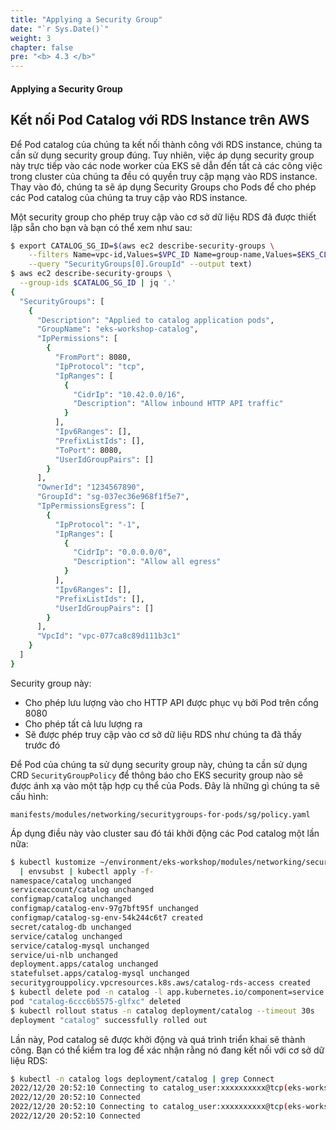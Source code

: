```yaml
---
title: "Applying a Security Group"
date: "`r Sys.Date()`"
weight: 3
chapter: false
pre: "<b> 4.3 </b>"
---
```


#### Applying a Security Group

## Kết nối Pod Catalog với RDS Instance trên AWS

Để Pod catalog của chúng ta kết nối thành công với RDS instance, chúng ta cần sử dụng security group đúng. Tuy nhiên, việc áp dụng security group này trực tiếp vào các node worker của EKS sẽ dẫn đến tất cả các công việc trong cluster của chúng ta đều có quyền truy cập mạng vào RDS instance. Thay vào đó, chúng ta sẽ áp dụng Security Groups cho Pods để cho phép các Pod catalog của chúng ta truy cập vào RDS instance.

Một security group cho phép truy cập vào cơ sở dữ liệu RDS đã được thiết lập sẵn cho bạn và bạn có thể xem như sau:

```bash
$ export CATALOG_SG_ID=$(aws ec2 describe-security-groups \
    --filters Name=vpc-id,Values=$VPC_ID Name=group-name,Values=$EKS_CLUSTER_NAME-catalog \
    --query "SecurityGroups[0].GroupId" --output text)
$ aws ec2 describe-security-groups \
  --group-ids $CATALOG_SG_ID | jq '.'
{
  "SecurityGroups": [
    {
      "Description": "Applied to catalog application pods",
      "GroupName": "eks-workshop-catalog",
      "IpPermissions": [
        {
          "FromPort": 8080,
          "IpProtocol": "tcp",
          "IpRanges": [
            {
              "CidrIp": "10.42.0.0/16",
              "Description": "Allow inbound HTTP API traffic"
            }
          ],
          "Ipv6Ranges": [],
          "PrefixListIds": [],
          "ToPort": 8080,
          "UserIdGroupPairs": []
        }
      ],
      "OwnerId": "1234567890",
      "GroupId": "sg-037ec36e968f1f5e7",
      "IpPermissionsEgress": [
        {
          "IpProtocol": "-1",
          "IpRanges": [
            {
              "CidrIp": "0.0.0.0/0",
              "Description": "Allow all egress"
            }
          ],
          "Ipv6Ranges": [],
          "PrefixListIds": [],
          "UserIdGroupPairs": []
        }
      ],
      "VpcId": "vpc-077ca8c89d111b3c1"
    }
  ]
}
```

Security group này:

- Cho phép lưu lượng vào cho HTTP API được phục vụ bởi Pod trên cổng 8080
- Cho phép tất cả lưu lượng ra
- Sẽ được phép truy cập vào cơ sở dữ liệu RDS như chúng ta đã thấy trước đó

Để Pod của chúng ta sử dụng security group này, chúng ta cần sử dụng CRD `SecurityGroupPolicy` để thông báo cho EKS security group nào sẽ được ánh xạ vào một tập hợp cụ thể của Pods. Đây là những gì chúng ta sẽ cấu hình:

```file
manifests/modules/networking/securitygroups-for-pods/sg/policy.yaml
```

Áp dụng điều này vào cluster sau đó tái khởi động các Pod catalog một lần nữa:

```bash
$ kubectl kustomize ~/environment/eks-workshop/modules/networking/securitygroups-for-pods/sg \
  | envsubst | kubectl apply -f-
namespace/catalog unchanged
serviceaccount/catalog unchanged
configmap/catalog unchanged
configmap/catalog-env-97g7bft95f unchanged
configmap/catalog-sg-env-54k244c6t7 created
secret/catalog-db unchanged
service/catalog unchanged
service/catalog-mysql unchanged
service/ui-nlb unchanged
deployment.apps/catalog unchanged
statefulset.apps/catalog-mysql unchanged
securitygrouppolicy.vpcresources.k8s.aws/catalog-rds-access created
$ kubectl delete pod -n catalog -l app.kubernetes.io/component=service
pod "catalog-6ccc6b5575-glfxc" deleted
$ kubectl rollout status -n catalog deployment/catalog --timeout 30s
deployment "catalog" successfully rolled out
```

Lần này, Pod catalog sẽ được khởi động và quá trình triển khai sẽ thành công. Bạn có thể kiểm tra log để xác nhận rằng nó đang kết nối với cơ sở dữ liệu RDS:

```bash
$ kubectl -n catalog logs deployment/catalog | grep Connect
2022/12/20 20:52:10 Connecting to catalog_user:xxxxxxxxxx@tcp(eks-workshop-catalog.cjkatqd1cnrz.us-west-2.rds.amazonaws.com:3306)/catalog?timeout=5s
2022/12/20 20:52:10 Connected
2022/12/20 20:52:10 Connecting to catalog_user:xxxxxxxxxx@tcp(eks-workshop-catalog.cjkatqd1cnrz.us-west-2.rds.amazonaws.com:3306)/catalog?timeout=5s
2022/12/20 20:52:10 Connected
```